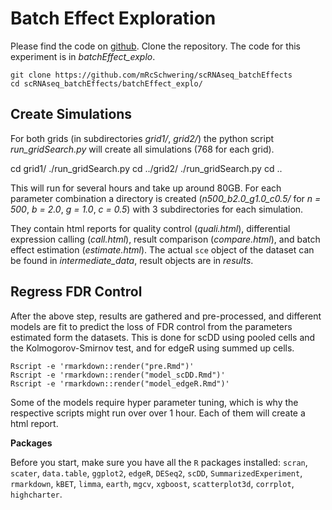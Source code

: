 # Batch Effect Exploration

Please find the code on [github](https://github.com/mRcSchwering/scRNAseq_batchEffects/tree/master/batchEffect_explo).
Clone the repository.
The code for this experiment is in *batchEffect_explo*.

    git clone https://github.com/mRcSchwering/scRNAseq_batchEffects
    cd scRNAseq_batchEffects/batchEffect_explo/


## Create Simulations

For both grids (in subdirectories *grid1/*, *grid2/*) the python script
*run_gridSearch.py* will create all simulations (768 for each grid).

   cd grid1/
   ./run_gridSearch.py
   cd ../grid2/
   ./run_gridSearch.py
   cd ..

This will run for several hours and take up around 80GB.
For each parameter combination a directory is created
(*n500_b2.0_g1.0_c0.5/* for *n = 500*, *b = 2.0*, *g = 1.0*, *c = 0.5*)
with 3 subdirectories for each simulation.

They contain html reports for quality control (*quali.html*), differential expression calling
(*call.html*), result comparison (*compare.html*), and batch effect estimation
(*estimate.html*).
The actual `sce` object of the dataset can be found in *intermediate_data*, result objects are in *results*.

## Regress FDR Control

After the above step, results are gathered and pre-processed,
and different models are fit to predict the loss of FDR control from the
parameters estimated form the datasets.
This is done for scDD using pooled cells and the Kolmogorov-Smirnov test,
and for edgeR using summed up cells.

    Rscript -e 'rmarkdown::render("pre.Rmd")'
    Rscript -e 'rmarkdown::render("model_scDD.Rmd")'
    Rscript -e 'rmarkdown::render("model_edgeR.Rmd")'

Some of the models require hyper parameter tuning,
which is why the respective scripts might run over over 1 hour.
Each of them will create a html report.

**Packages**

Before you start, make sure you have all the `R` packages installed:
`scran`, `scater`, `data.table`, `ggplot2`, `edgeR`, `DESeq2`, `scDD`, `SummarizedExperiment`, `rmarkdown`,
`kBET`, `limma`, `earth`, `mgcv`, `xgboost`, `scatterplot3d`, `corrplot`, `highcharter`.
